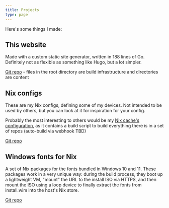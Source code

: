 ```yaml
---
title: Projects
type: page
---
```


Here's some things I made:

## This website
Made with a custom static site generator, written in 188 lines of Go. Definitely not as flexible as something like
Hugo, but a lot simpler.

[Git repo](https://git.lunaa.ch/luna/site) - files in the root directory are build infrastructure and directories
are content

## Nix configs
These are my Nix configs, defining some of my devices. Not intended to be used by others, but you can look at it
for inspiration for your config.

Probably the most interesting to others would be my [Nix cache's configuration](https://git.lunaa.ch/luna/nix-configs/src/branch/main/hosts/nix-cache/configuration.nix),
as it contains a build script to build everything there is in a set of repos (auto-build via webhook TBD)

[Git repo](https://git.lunaa.ch/luna/nix-configs)

## Windows fonts for Nix
A set of Nix packages for the fonts bundled in Windows 10 and 11. These packages work in a very unique way: during
the build process, they boot up a lightweight VM, "mount" the URL to the install ISO via HTTPS, and then mount the
ISO using a loop device to finally extract the fonts from install.wim into the host's Nix store.

[Git repo](https://git.lunaa.ch/luna/nix-windows-fonts)

